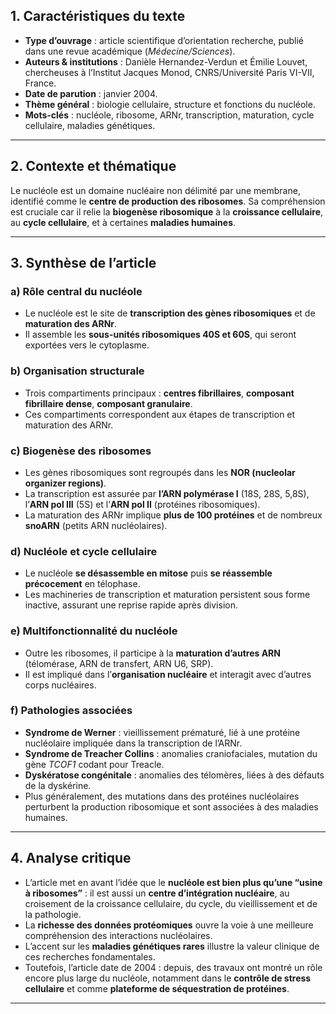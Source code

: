 ## 1. Caractéristiques du texte

* **Type d’ouvrage** : article scientifique d’orientation recherche, publié dans une revue académique (*Médecine/Sciences*).
* **Auteurs & institutions** : Danièle Hernandez-Verdun et Émilie Louvet, chercheuses à l’Institut Jacques Monod, CNRS/Université Paris VI-VII, France.
* **Date de parution** : janvier 2004.
* **Thème général** : biologie cellulaire, structure et fonctions du nucléole.
* **Mots-clés** : nucléole, ribosome, ARNr, transcription, maturation, cycle cellulaire, maladies génétiques.

---

## 2. Contexte et thématique

Le nucléole est un domaine nucléaire non délimité par une membrane, identifié comme le **centre de production des ribosomes**. Sa compréhension est cruciale car il relie la **biogenèse ribosomique** à la **croissance cellulaire**, au **cycle cellulaire**, et à certaines **maladies humaines**.

---

## 3. Synthèse de l’article

### a) Rôle central du nucléole

* Le nucléole est le site de **transcription des gènes ribosomiques** et de **maturation des ARNr**.
* Il assemble les **sous-unités ribosomiques 40S et 60S**, qui seront exportées vers le cytoplasme.

### b) Organisation structurale

* Trois compartiments principaux : **centres fibrillaires**, **composant fibrillaire dense**, **composant granulaire**.
* Ces compartiments correspondent aux étapes de transcription et maturation des ARNr.

### c) Biogenèse des ribosomes

* Les gènes ribosomiques sont regroupés dans les **NOR (nucleolar organizer regions)**.
* La transcription est assurée par **l’ARN polymérase I** (18S, 28S, 5,8S), l’**ARN pol III** (5S) et l’**ARN pol II** (protéines ribosomiques).
* La maturation des ARNr implique **plus de 100 protéines** et de nombreux **snoARN** (petits ARN nucléolaires).

### d) Nucléole et cycle cellulaire

* Le nucléole **se désassemble en mitose** puis **se réassemble précocement** en télophase.
* Les machineries de transcription et maturation persistent sous forme inactive, assurant une reprise rapide après division.

### e) Multifonctionnalité du nucléole

* Outre les ribosomes, il participe à la **maturation d’autres ARN** (télomérase, ARN de transfert, ARN U6, SRP).
* Il est impliqué dans l’**organisation nucléaire** et interagit avec d’autres corps nucléaires.

### f) Pathologies associées

* **Syndrome de Werner** : vieillissement prématuré, lié à une protéine nucléolaire impliquée dans la transcription de l’ARNr.
* **Syndrome de Treacher Collins** : anomalies craniofaciales, mutation du gène *TCOF1* codant pour Treacle.
* **Dyskératose congénitale** : anomalies des télomères, liées à des défauts de la dyskérine.
* Plus généralement, des mutations dans des protéines nucléolaires perturbent la production ribosomique et sont associées à des maladies humaines.

---

## 4. Analyse critique

* L’article met en avant l’idée que le **nucléole est bien plus qu’une “usine à ribosomes”** : il est aussi un **centre d’intégration nucléaire**, au croisement de la croissance cellulaire, du cycle, du vieillissement et de la pathologie.
* La **richesse des données protéomiques** ouvre la voie à une meilleure compréhension des interactions nucléolaires.
* L’accent sur les **maladies génétiques rares** illustre la valeur clinique de ces recherches fondamentales.
* Toutefois, l’article date de 2004 : depuis, des travaux ont montré un rôle encore plus large du nucléole, notamment dans le **contrôle de stress cellulaire** et comme **plateforme de séquestration de protéines**.

---


